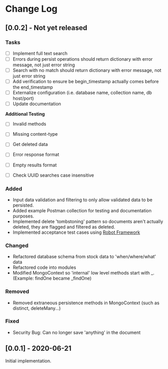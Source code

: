 # Change Log


## [0.0.2] - Not yet released

### Tasks

- [ ] Implement full text search
- [ ] Errors during persist operations should return dictionary with error message, not just error string
- [ ] Search with no match should return dictionary with error message, not just error string
- [ ] Add verification to ensure be begin_timestamp actually comes before the end_timestamp
- [ ] Externalize configuration (i.e. database name, collection name, db host/port)
- [ ] Update documentation

**Additional Testing**

- [ ] Invalid methods
- [ ] Missing content-type
- [ ] Get deleted data
- [ ] Error response format
- [ ] Empty results format
- [ ] Check UUID searches case insensitive


### Added

- Input data validation and filtering to only allow validated data to be persisted.
- Added example Postman collection for testing and documentation purposes.
- Implemented delete 'tombstoning' pattern so documents aren't actually deleted, they are flagged and filtered as deleted.
- Implemented acceptance test cases using [Robot Framework](https://robotframework.org/)

### Changed

- Refactored database schema from stock data to 'when/where/what' data
- Refactored code into modules
- Modified MongoContext so 'internal' low level methods start with _. (Example: findOne became _findOne)

### Removed

- Removed extraneous persistence methods in MongoContext (such as distinct, deleteMany...)

### Fixed

- Security Bug: Can no longer save 'anything' in the document

## [0.0.1] - 2020-06-21
Initial implementation.

